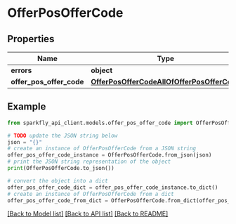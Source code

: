 # OfferPosOfferCode


## Properties

Name | Type | Description | Notes
------------ | ------------- | ------------- | -------------
**errors** | **object** |  | [optional] 
**offer_pos_offer_code** | [**OfferPosOfferCodeAllOfOfferPosOfferCode**](OfferPosOfferCodeAllOfOfferPosOfferCode.md) |  | [optional] 

## Example

```python
from sparkfly_api_client.models.offer_pos_offer_code import OfferPosOfferCode

# TODO update the JSON string below
json = "{}"
# create an instance of OfferPosOfferCode from a JSON string
offer_pos_offer_code_instance = OfferPosOfferCode.from_json(json)
# print the JSON string representation of the object
print(OfferPosOfferCode.to_json())

# convert the object into a dict
offer_pos_offer_code_dict = offer_pos_offer_code_instance.to_dict()
# create an instance of OfferPosOfferCode from a dict
offer_pos_offer_code_from_dict = OfferPosOfferCode.from_dict(offer_pos_offer_code_dict)
```
[[Back to Model list]](../README.md#documentation-for-models) [[Back to API list]](../README.md#documentation-for-api-endpoints) [[Back to README]](../README.md)


